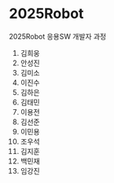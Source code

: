 # 2025Robot
2025Robot 응용SW 개발자 과정
1. 김희웅
2. 안성진
3. 김미소
4. 이진수
5. 김하은
6. 김태민
7. 이용전
8. 김선준
9. 이민용
10. 조우석
11. 김지훈
12. 백민재
13. 임강진
